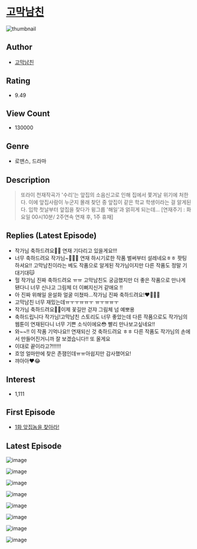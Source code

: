 # [고막남친](https://comic.naver.com/bestChallenge/list?titleId=787697)
![thumbnail](https://image-comic.pstatic.net/user_contents_data/challenge_comic/2022/01/29/352436/thumbnail_202x1649fa6e759_38db_4f78_8196_51097234241b_00000553.JPEG)

## Author
- [고막남친](https://comic.naver.com/artistTitle?id=352436)

## Rating
- 9.49

## View Count
- 130000

## Genre
- 로맨스, 드라마

## Description
> 또라이 천재작곡가 '수리'는 앞집의 소음신고로 인해 집에서 쫓겨날 위기에 처한다. 이에 앞집사람이 누군지 몰래 찾던 중 앞집이 같은 학교 학생이라는 걸 알게된다. 입학 첫날부터 앞집을 찾다가 윙그룹 '해일'과 얽히게 되는데... [연재주기 : 화요일 00시10분/ 2주연속 연재 후, 1주 휴재]

## Replies (Latest Episode)
- 작가님 축하드려요🎊🎉 연재 기다리고 있을게요!!!
- 너무 축하드려요 작가님~🥳🎉🎉 연재 하시기로한 작품 벌써부터 설레네요ㅎㅎ 팟팅하셔요!! 고막남친이라는 베도 작품으로 알게된 작가님이지만 다른 작품도 정말 기대기대😽
- 헐 작가님 진짜 축하드려요 ㅠㅠ 고막남친도 궁금했지만 더 좋은 작품으로 만나게 됀다니 너무 신나고 그림체 더 이뻐지신거 같애요 !!
- 아 진짜 위해일 윤설화 얼굴 미쳤따...작가님 진짜 축하드려요!❤🥳🎈🎉
- 고막남친 너무 재밌는데ㅠㅜㅜㅠㅠㅜ ㅠㅜㅠㅠㅜ
- 작가님 축하드려요🫰🏻이제 꽃길만 걷쟈 그림체 넘 예뽀용
- 축하드립니다 작가님!고막남친 스토리도 너무 좋았는데 다른 작품으로도 작가님의 웹툰이 연재된다니 너무 기쁜 소식이에요😳 빨리 만나보고싶네요!!
- 와~~!! 이 작품 기억나요!! 연재되신 것 축하드려요 ㅎㅎ 다른 작품도 작가님의 손에서 만들어진거니까 잘 보겠습니다!! 또 올게요
- 이대로 끝이라고?!!!!!!
- 흐엉 얼마만에 찾은 존잼인데ㅠㅠ아쉽지만 감사했어요!
- 꺄아아❤️😂

## Interest
- 1,111

## First Episode
- [1화 앞집놈을 찾아라!](https://comic.naver.com/bestChallenge/detail?titleId=787697&no=1)

## Latest Episode
![image](https://image-comic.pstatic.net/user_contents_data/challenge_comic/2022/12/21/352436/upload_3689068645485732664.jpeg)

![image](https://image-comic.pstatic.net/user_contents_data/challenge_comic/2022/12/21/352436/upload_3690762773827106869.jpeg)

![image](https://image-comic.pstatic.net/user_contents_data/challenge_comic/2022/12/21/352436/upload_3616726063221519202.jpeg)

![image](https://image-comic.pstatic.net/user_contents_data/challenge_comic/2022/12/21/352436/upload_3919875716965087032.jpeg)

![image](https://image-comic.pstatic.net/user_contents_data/challenge_comic/2022/12/21/352436/upload_7148730150360801890.jpeg)

![image](https://image-comic.pstatic.net/user_contents_data/challenge_comic/2022/12/21/352436/upload_7017512452671942758.jpeg)

![image](https://image-comic.pstatic.net/user_contents_data/challenge_comic/2022/12/21/352436/upload_3761690288941576503.jpeg)

![image](https://image-comic.pstatic.net/user_contents_data/challenge_comic/2022/12/21/352436/upload_3977021747947057718.jpeg)
